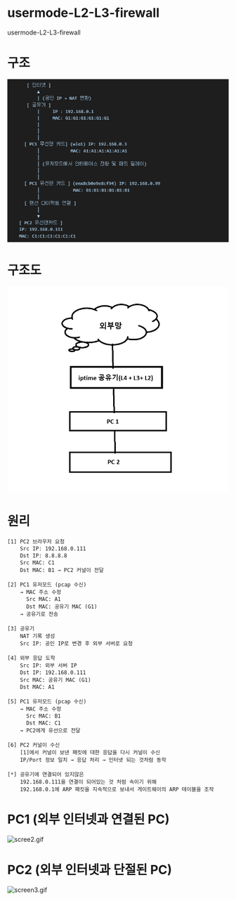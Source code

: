# usermode-L2-L3-firewall

usermode-L2-L3-firewall

# 구조

![screen.png](screen.png)

# 구조도

![screen4.png](screen4.png)

# 원리

```
[1] PC2 브라우저 요청
    Src IP: 192.168.0.111
    Dst IP: 8.8.8.8
    Src MAC: C1
    Dst MAC: B1 → PC2 커널이 전달

[2] PC1 유저모드 (pcap 수신)
    → MAC 주소 수정
      Src MAC: A1
      Dst MAC: 공유기 MAC (G1)
    → 공유기로 전송

[3] 공유기
    NAT 기록 생성
    Src IP: 공인 IP로 변경 후 외부 서버로 요청

[4] 외부 응답 도착
    Src IP: 외부 서버 IP
    Dst IP: 192.168.0.111
    Src MAC: 공유기 MAC (G1)
    Dst MAC: A1

[5] PC1 유저모드 (pcap 수신)
    → MAC 주소 수정
      Src MAC: B1
      Dst MAC: C1
    → PC2에게 유선으로 전달

[6] PC2 커널이 수신
    [1]에서 커널이 보낸 패킷에 대한 응답을 다시 커널이 수신
    IP/Port 정보 일치 → 응답 처리 → 인터넷 되는 것처럼 동작

[*] 공유기에 연결되어 있지않은
    192.168.0.111을 연결이 되어있는 것 처럼 속이기 위해
    192.168.0.1에 ARP 패킷을 지속적으로 보내서 게이트웨이의 ARP 테이블을 조작

```

# PC1 (외부 인터넷과 연결된 PC)

![scree2.gif](screen2.gif)

# PC2 (외부 인터넷과 단절된 PC)

![screen3.gif](screen3.gif)
